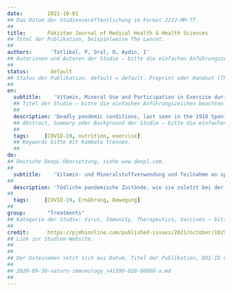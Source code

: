 ```yaml
---
date:        2021-10-01
## Das Datum der Studienveröffentlichung im Format JJJJ-MM-TT.
##
title:       Pakistan Journal of Medical Health & Health Sciences
## Titel der Publikation, beispielweise The Lancet.
##
authors:      'Tatlibal, P, Oral, O, Aydin, I'
## Autorinnen und Autoren der Studie – bitte die einfachen Anführungszeichen beachten!
##
status:       default
## Status der Publikation. default = default, Preprint oder Handout (Thesenpapier)
##
en:
  subtitle:    'Vitamin, Mineral Use and Participation in Exercise during the Coronavirus-19 Pandemic Period'
  ## Titel der Studie – bitte die einfachen Anführungszeichen beachten!
  ##
  description: 'Deadly pandemic conditions, last seen in the 1918 Spanish Flu, similarly emerged in 2019 as coronavirus disease (COVID-19) in Wuhan, China. The metabolic status of the host, as influenced by current medical condition and lifestyle, appears to determine the clinical severity of COVID-19. Aim: The study aims to determine the rates of vitamin, mineral use, and exercise participation before the COVID19 pandemic period and during the pandemic period. Methods: Eight hundred and twenty-two people living in the province of Izmir (Turkey) participated in the research. Using the questionnaire method, vitamin, mineral use, and participation in exercise were determined before the Covid-19 pandemic and during the ongoing one-year period. Frequency and Chi-Square Tests were used for statistical evaluation. According to the results of the statistical analysis, significant increases were detected in the use of vitamins C, D, and zinc during the COVID-19 pandemic compared to before. It was determined that the frequency of participation in the exercise of the participants decreased significantly compared to the pre-COVID19 pandemic period. As a result, it was observed that the frequency of participation in exercise decreased and the use of vitamins C, D, and zinc increased. During the ongoing COVID-19 pandemic, participation in healthy nutrition and exercise, which is known to contribute to a stronger immune system, is recommended as in normal conditions.'
  ## Abstract, Summary oder Background der Studie – bitte die einfachen Anführungszeichen b
  ##
  tags:     [COVID-19, nutrition, exercise]
  ## Keywords bitte mit Kommata trennen.
  ##
de: 
## Deutsche DeepL-Übersetzung, siehe www.deepl.com.
##
  subtitle:    'Vitamin- und Mineralstoffverwendung und Teilnahme an sportlichen Aktivitäten während der Coronavirus-19-Pandemie'
##
  description: 'Tödliche pandemische Zustände, wie sie zuletzt bei der Spanischen Grippe 1918 zu beobachten waren, traten 2019 in ähnlicher Weise als Coronavirus-Erkrankung (COVID-19) in Wuhan, China, auf. Der Stoffwechselzustand des Wirts, der durch den aktuellen Gesundheitszustand und den Lebensstil beeinflusst wird, scheint den klinischen Schweregrad von COVID-19 zu bestimmen. Ziel: Ziel der Studie ist es, die Einnahme von Vitaminen und Mineralien sowie die Teilnahme an sportlichen Aktivitäten vor und während der COVID-19-Pandemie zu ermitteln. Methoden: Achthundertzweiundzwanzig Personen, die in der Provinz Izmir (Türkei) leben, nahmen an der Studie teil. Mit Hilfe eines Fragebogens wurden die Einnahme von Vitaminen und Mineralien sowie die Teilnahme an sportlichen Aktivitäten vor der Covid-19-Pandemie und während des laufenden Jahres ermittelt. Für die statistische Auswertung wurden Häufigkeits- und Chi-Quadrat-Tests verwendet. Nach den Ergebnissen der statistischen Analyse wurde ein signifikanter Anstieg der Einnahme der Vitamine C, D und Zink während der COVID-19-Pandemie im Vergleich zu vorher festgestellt. Es wurde festgestellt, dass die Häufigkeit der Teilnahme an sportlichen Aktivitäten der Teilnehmer im Vergleich zum Zeitraum vor der COVID-19-Pandemie deutlich abnahm. Festzustellen ist damit, dass die Häufigkeit der Teilnahme an sportlichen Aktivitäten abnahm und die Einnahme der Vitamine C, D und Zink zunahm. Während der laufenden COVID-19-Pandemie wird die Teilnahme an gesunder Ernährung und Bewegung, die bekanntermaßen zu einem stärkeren Immunsystem beitragen, wie unter normalen Bedingungen empfohlen.'
##
  tags:     [COVID-19, Ernährung, Bewegung]
##
group:       "Treatments"
## Kategorie der Studie: Virus, Immunity, Therapeutics, Vaccines – bitte die Anführungszeichen beachten!
##
credit:      https://pjmhsonline.com/published-issues/2021/october/102957
## Link zur Studien-Website.
##
##
## Der Dateinamen setzt sich aus Datum, Titel der Publikation, DOI-ID der Studie (nach dem letzten Slash) und der Dateiendung zusammen. Bitte den Unterstrich vor der DOI-ID beachten!
##
## 2020-09-30-nature-immunology_s41590-020-00808-x.md
##
---
```

<object data="{{ page.link }}" style='height:calc(100vh - 400px); width: 100%' type='application/pdf'></object>